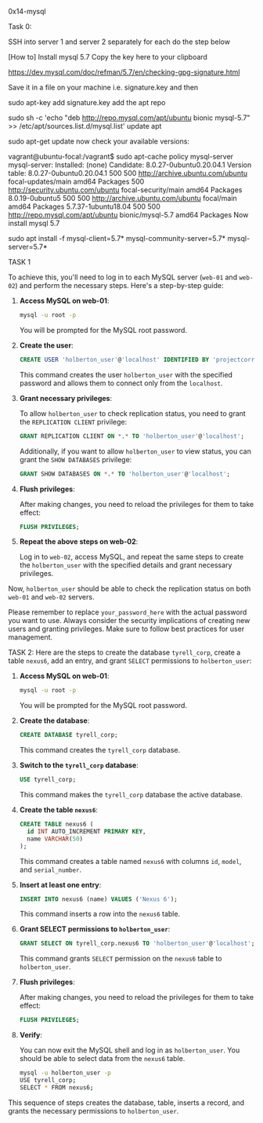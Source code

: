 0x14-mysql

Task 0:

SSH into server 1 and server 2 separately for each do the step below

[How to] Install mysql 5.7
Copy the key here to your clipboard

https://dev.mysql.com/doc/refman/5.7/en/checking-gpg-signature.html

Save it in a file on your machine i.e. signature.key and then

sudo apt-key add signature.key
add the apt repo

sudo sh -c 'echo "deb http://repo.mysql.com/apt/ubuntu bionic mysql-5.7" >> /etc/apt/sources.list.d/mysql.list'
update apt

sudo apt-get update
now check your available versions:

vagrant@ubuntu-focal:/vagrant$ sudo apt-cache policy mysql-server
mysql-server:
  Installed: (none)
  Candidate: 8.0.27-0ubuntu0.20.04.1
  Version table:
     8.0.27-0ubuntu0.20.04.1 500
        500 http://archive.ubuntu.com/ubuntu focal-updates/main amd64 Packages
        500 http://security.ubuntu.com/ubuntu focal-security/main amd64 Packages
     8.0.19-0ubuntu5 500
        500 http://archive.ubuntu.com/ubuntu focal/main amd64 Packages
     5.7.37-1ubuntu18.04 500
        500 http://repo.mysql.com/apt/ubuntu bionic/mysql-5.7 amd64 Packages
Now install mysql 5.7

sudo apt install -f mysql-client=5.7* mysql-community-server=5.7* mysql-server=5.7*


TASK 1

To achieve this, you'll need to log in to each MySQL server (`web-01` and `web-02`) and perform the necessary steps. Here's a step-by-step guide:

1. **Access MySQL on web-01**:

   ```bash
   mysql -u root -p
   ```

   You will be prompted for the MySQL root password.

2. **Create the user**:

   ```sql
   CREATE USER 'holberton_user'@'localhost' IDENTIFIED BY 'projectcorrection280hbtn';
   ```

   This command creates the user `holberton_user` with the specified password and allows them to connect only from the `localhost`.

3. **Grant necessary privileges**:

   To allow `holberton_user` to check replication status, you need to grant the `REPLICATION CLIENT` privilege:

   ```sql
   GRANT REPLICATION CLIENT ON *.* TO 'holberton_user'@'localhost';
   ```

   Additionally, if you want to allow `holberton_user` to view status, you can grant the `SHOW DATABASES` privilege:

   ```sql
   GRANT SHOW DATABASES ON *.* TO 'holberton_user'@'localhost';
   ```

4. **Flush privileges**:

   After making changes, you need to reload the privileges for them to take effect:

   ```sql
   FLUSH PRIVILEGES;
   ```

5. **Repeat the above steps on web-02**:

   Log in to `web-02`, access MySQL, and repeat the same steps to create the `holberton_user` with the specified details and grant necessary privileges.

Now, `holberton_user` should be able to check the replication status on both `web-01` and `web-02` servers.

Please remember to replace `your_password_here` with the actual password you want to use. Always consider the security implications of creating new users and granting privileges. Make sure to follow best practices for user management.

TASK 2:
Here are the steps to create the database `tyrell_corp`, create a table `nexus6`, add an entry, and grant `SELECT` permissions to `holberton_user`:

1. **Access MySQL on web-01**:

   ```bash
   mysql -u root -p
   ```

   You will be prompted for the MySQL root password.

2. **Create the database**:

   ```sql
   CREATE DATABASE tyrell_corp;
   ```

   This command creates the `tyrell_corp` database.

3. **Switch to the `tyrell_corp` database**:

   ```sql
   USE tyrell_corp;
   ```

   This command makes the `tyrell_corp` database the active database.

4. **Create the table `nexus6`**:

   ```sql
   CREATE TABLE nexus6 (
     id INT AUTO_INCREMENT PRIMARY KEY,
     name VARCHAR(50)
   );
   ```

   This command creates a table named `nexus6` with columns `id`, `model`, and `serial_number`.

5. **Insert at least one entry**:

   ```sql
   INSERT INTO nexus6 (name) VALUES ('Nexus 6');
   ```

   This command inserts a row into the `nexus6` table.

6. **Grant SELECT permissions to `holberton_user`**:

   ```sql
   GRANT SELECT ON tyrell_corp.nexus6 TO 'holberton_user'@'localhost';
   ```

   This command grants `SELECT` permission on the `nexus6` table to `holberton_user`.

7. **Flush privileges**:

   After making changes, you need to reload the privileges for them to take effect:

   ```sql
   FLUSH PRIVILEGES;
   ```

8. **Verify**:

   You can now exit the MySQL shell and log in as `holberton_user`. You should be able to select data from the `nexus6` table.

   ```bash
   mysql -u holberton_user -p
   USE tyrell_corp;
   SELECT * FROM nexus6;
   ```

This sequence of steps creates the database, table, inserts a record, and grants the necessary permissions to `holberton_user`.
